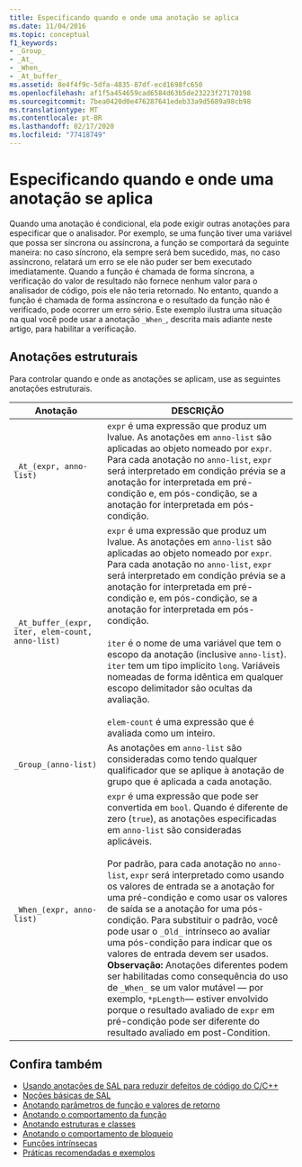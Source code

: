 ```yaml
---
title: Especificando quando e onde uma anotação se aplica
ms.date: 11/04/2016
ms.topic: conceptual
f1_keywords:
- _Group_
- _At_
- _When_
- _At_buffer_
ms.assetid: 8e4f4f9c-5dfa-4835-87df-ecd1698fc650
ms.openlocfilehash: af1f5a454659cad6584d63b5de23223f27170198
ms.sourcegitcommit: 7bea0420d0e476287641edeb33a9d5689a98cb98
ms.translationtype: MT
ms.contentlocale: pt-BR
ms.lasthandoff: 02/17/2020
ms.locfileid: "77418749"
---
```

# <a name="specifying-when-and-where-an-annotation-applies"></a>Especificando quando e onde uma anotação se aplica

Quando uma anotação é condicional, ela pode exigir outras anotações para especificar que o analisador.  Por exemplo, se uma função tiver uma variável que possa ser síncrona ou assíncrona, a função se comportará da seguinte maneira: no caso síncrono, ela sempre será bem sucedido, mas, no caso assíncrono, relatará um erro se ele não puder ser bem executado imediatamente. Quando a função é chamada de forma síncrona, a verificação do valor de resultado não fornece nenhum valor para o analisador de código, pois ele não teria retornado.  No entanto, quando a função é chamada de forma assíncrona e o resultado da função não é verificado, pode ocorrer um erro sério. Este exemplo ilustra uma situação na qual você pode usar a anotação `_When_`, descrita mais adiante neste artigo, para habilitar a verificação.

## <a name="structural-annotations"></a>Anotações estruturais

Para controlar quando e onde as anotações se aplicam, use as seguintes anotações estruturais.

|Anotação|DESCRIÇÃO|
|----------------|-----------------|
|`_At_(expr, anno-list)`|`expr` é uma expressão que produz um lvalue. As anotações em `anno-list` são aplicadas ao objeto nomeado por `expr`. Para cada anotação no `anno-list`, `expr` será interpretado em condição prévia se a anotação for interpretada em pré-condição e, em pós-condição, se a anotação for interpretada em pós-condição.|
|`_At_buffer_(expr, iter, elem-count, anno-list)`|`expr` é uma expressão que produz um lvalue. As anotações em `anno-list` são aplicadas ao objeto nomeado por `expr`. Para cada anotação no `anno-list`, `expr` será interpretado em condição prévia se a anotação for interpretada em pré-condição e, em pós-condição, se a anotação for interpretada em pós-condição.<br /><br /> `iter` é o nome de uma variável que tem o escopo da anotação (inclusive `anno-list`). `iter` tem um tipo implícito `long`. Variáveis nomeadas de forma idêntica em qualquer escopo delimitador são ocultas da avaliação.<br /><br /> `elem-count` é uma expressão que é avaliada como um inteiro.|
|`_Group_(anno-list)`|As anotações em `anno-list` são consideradas como tendo qualquer qualificador que se aplique à anotação de grupo que é aplicada a cada anotação.|
|`_When_(expr, anno-list)`|`expr` é uma expressão que pode ser convertida em `bool`. Quando é diferente de zero (`true`), as anotações especificadas em `anno-list` são consideradas aplicáveis.<br /><br /> Por padrão, para cada anotação no `anno-list`, `expr` será interpretado como usando os valores de entrada se a anotação for uma pré-condição e como usar os valores de saída se a anotação for uma pós-condição. Para substituir o padrão, você pode usar o `_Old_` intrínseco ao avaliar uma pós-condição para indicar que os valores de entrada devem ser usados. **Observação:**  Anotações diferentes podem ser habilitadas como consequência do uso de `_When_` se um valor mutável — por exemplo, `*pLength`— estiver envolvido porque o resultado avaliado de `expr` em pré-condição pode ser diferente do resultado avaliado em post-Condition.|

## <a name="see-also"></a>Confira também

- [Usando anotações de SAL para reduzir defeitos de código do C/C++](../code-quality/using-sal-annotations-to-reduce-c-cpp-code-defects.md)
- [Noções básicas de SAL](../code-quality/understanding-sal.md)
- [Anotando parâmetros de função e valores de retorno](../code-quality/annotating-function-parameters-and-return-values.md)
- [Anotando o comportamento da função](../code-quality/annotating-function-behavior.md)
- [Anotando estruturas e classes](../code-quality/annotating-structs-and-classes.md)
- [Anotando o comportamento de bloqueio](../code-quality/annotating-locking-behavior.md)
- [Funções intrínsecas](../code-quality/intrinsic-functions.md)
- [Práticas recomendadas e exemplos](../code-quality/best-practices-and-examples-sal.md)
